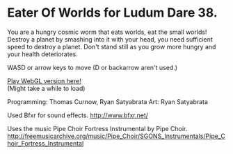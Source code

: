 # Eater Of Worlds for Ludum Dare 38.

You are a hungry cosmic worm that eats worlds, eat the small worlds! 
Destroy a planet by smashing into it with your head, you need sufficient speed to destroy a planet.
Don't stand still as you grow more hungry and your health deteriorates.

WASD or arrow keys to move (D or backarrow aren't used.)

[Play WebGL version here!](https://curopium.github.io/Eater-Of-Worlds/)  
(Might take a while to load)

Programming: Thomas Curnow, Ryan Satyabrata
Art: Ryan Satyabrata

Used Bfxr for sound effects. http://www.bfxr.net/

Uses the music Pipe Choir Fortress Instrumental by Pipe Choir.
http://freemusicarchive.org/music/Pipe_Choir/SGONS_Instrumentals/Pipe_Choir_Fortress_Instrumental

